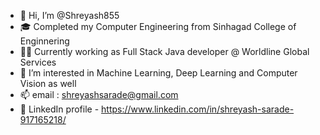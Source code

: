 - 👋 Hi, I’m @Shreyash855
- 🎓 Completed my Computer Engineering from Sinhagad College of Enginnering
- 🧑‍💼 Currently working as Full Stack Java developer @ Worldline Global Services
- 👀 I’m interested in Machine Learning, Deep Learning and Computer Vision as well
- 📫 email : shreyashsarade@gmail.com
- 🔗 LinkedIn profile - https://www.linkedin.com/in/shreyash-sarade-917165218/

<!---
Shreyash855/Shreyash855 is a ✨ special ✨ repository because its `README.md` (this file) appears on your GitHub profile.
You can click the Preview link to take a look at your changes.
--->
